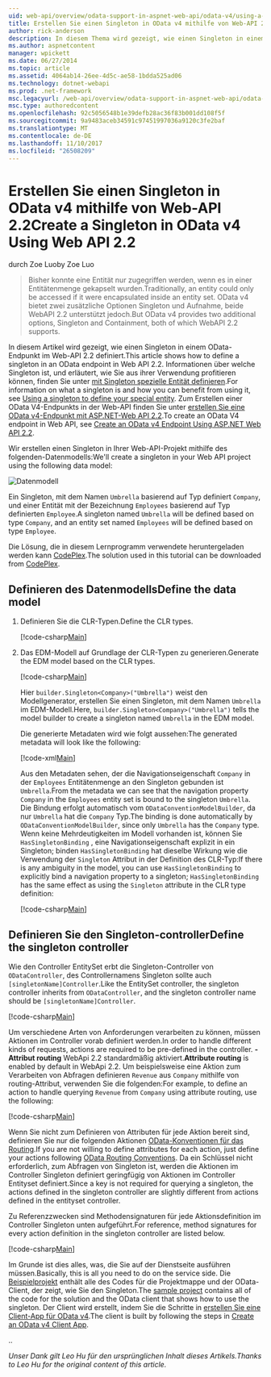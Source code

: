 ```yaml
---
uid: web-api/overview/odata-support-in-aspnet-web-api/odata-v4/using-a-singleton-in-an-odata-endpoint-in-web-api-22
title: Erstellen Sie einen Singleton in OData v4 mithilfe von Web-API 2.2 | Microsoft Docs
author: rick-anderson
description: In diesem Thema wird gezeigt, wie einen Singleton in einem OData-Endpunkt im Web-API 2.2 definiert.
ms.author: aspnetcontent
manager: wpickett
ms.date: 06/27/2014
ms.topic: article
ms.assetid: 4064ab14-26ee-4d5c-ae58-1bdda525ad06
ms.technology: dotnet-webapi
ms.prod: .net-framework
msc.legacyurl: /web-api/overview/odata-support-in-aspnet-web-api/odata-v4/using-a-singleton-in-an-odata-endpoint-in-web-api-22
msc.type: authoredcontent
ms.openlocfilehash: 92c5056548b1e39defb28ac36f83b001dd108f5f
ms.sourcegitcommit: 9a9483aceb34591c97451997036a9120c3fe2baf
ms.translationtype: MT
ms.contentlocale: de-DE
ms.lasthandoff: 11/10/2017
ms.locfileid: "26508209"
---
```

<a name="create-a-singleton-in-odata-v4-using-web-api-22"></a><span data-ttu-id="42f78-103">Erstellen Sie einen Singleton in OData v4 mithilfe von Web-API 2.2</span><span class="sxs-lookup"><span data-stu-id="42f78-103">Create a Singleton in OData v4 Using Web API 2.2</span></span>
====================
<span data-ttu-id="42f78-104">durch Zoe Luo</span><span class="sxs-lookup"><span data-stu-id="42f78-104">by Zoe Luo</span></span>

> <span data-ttu-id="42f78-105">Bisher konnte eine Entität nur zugegriffen werden, wenn es in einer Entitätenmenge gekapselt wurden.</span><span class="sxs-lookup"><span data-stu-id="42f78-105">Traditionally, an entity could only be accessed if it were encapsulated inside an entity set.</span></span> <span data-ttu-id="42f78-106">OData v4 bietet zwei zusätzliche Optionen Singleton und Aufnahme, beide WebAPI 2.2 unterstützt jedoch.</span><span class="sxs-lookup"><span data-stu-id="42f78-106">But OData v4 provides two additional options, Singleton and Containment, both of which WebAPI 2.2 supports.</span></span>


<span data-ttu-id="42f78-107">In diesem Artikel wird gezeigt, wie einen Singleton in einem OData-Endpunkt im Web-API 2.2 definiert.</span><span class="sxs-lookup"><span data-stu-id="42f78-107">This article shows how to define a singleton in an OData endpoint in Web API 2.2.</span></span> <span data-ttu-id="42f78-108">Informationen über welche Singleton ist, und erläutert, wie Sie aus ihrer Verwendung profitieren können, finden Sie unter [mit Singleton spezielle Entität definieren](https://blogs.msdn.com/b/odatateam/archive/2014/03/05/use-singleton-to-define-your-special-entity.aspx).</span><span class="sxs-lookup"><span data-stu-id="42f78-108">For information on what a singleton is and how you can benefit from using it, see [Using a singleton to define your special entity](https://blogs.msdn.com/b/odatateam/archive/2014/03/05/use-singleton-to-define-your-special-entity.aspx).</span></span> <span data-ttu-id="42f78-109">Zum Erstellen einer OData V4-Endpunkts in der Web-API finden Sie unter [erstellen Sie eine OData v4-Endpunkt mit ASP.NET-Web API 2.2](create-an-odata-v4-endpoint.md).</span><span class="sxs-lookup"><span data-stu-id="42f78-109">To create an OData V4 endpoint in Web API, see [Create an OData v4 Endpoint Using ASP.NET Web API 2.2](create-an-odata-v4-endpoint.md).</span></span> 

<span data-ttu-id="42f78-110">Wir erstellen einen Singleton in Ihrer Web-API-Projekt mithilfe des folgenden-Datenmodells:</span><span class="sxs-lookup"><span data-stu-id="42f78-110">We'll create a singleton in your Web API project using the following data model:</span></span>

![Datenmodell](using-a-singleton-in-an-odata-endpoint-in-web-api-22/_static/image1.png)

<span data-ttu-id="42f78-112">Ein Singleton, mit dem Namen `Umbrella` basierend auf Typ definiert `Company`, und einer Entität mit der Bezeichnung `Employees` basierend auf Typ definierten `Employee`.</span><span class="sxs-lookup"><span data-stu-id="42f78-112">A singleton named `Umbrella` will be defined based on type `Company`, and an entity set named `Employees` will be defined based on type `Employee`.</span></span>

<span data-ttu-id="42f78-113">Die Lösung, die in diesem Lernprogramm verwendete heruntergeladen werden kann [CodePlex](http://aspnet.codeplex.com/sourcecontrol/latest#Samples/WebApi/OData/v4/ODataSingletonSample/).</span><span class="sxs-lookup"><span data-stu-id="42f78-113">The solution used in this tutorial can be downloaded from [CodePlex](http://aspnet.codeplex.com/sourcecontrol/latest#Samples/WebApi/OData/v4/ODataSingletonSample/).</span></span>

## <a name="define-the-data-model"></a><span data-ttu-id="42f78-114">Definieren des Datenmodells</span><span class="sxs-lookup"><span data-stu-id="42f78-114">Define the data model</span></span>

1. <span data-ttu-id="42f78-115">Definieren Sie die CLR-Typen.</span><span class="sxs-lookup"><span data-stu-id="42f78-115">Define the CLR types.</span></span>

    [!code-csharp[Main](using-a-singleton-in-an-odata-endpoint-in-web-api-22/samples/sample1.cs)]
2. <span data-ttu-id="42f78-116">Das EDM-Modell auf Grundlage der CLR-Typen zu generieren.</span><span class="sxs-lookup"><span data-stu-id="42f78-116">Generate the EDM model based on the CLR types.</span></span>

    [!code-csharp[Main](using-a-singleton-in-an-odata-endpoint-in-web-api-22/samples/sample2.cs)]

    <span data-ttu-id="42f78-117">Hier `builder.Singleton<Company>("Umbrella")` weist den Modellgenerator, erstellen Sie einen Singleton, mit dem Namen `Umbrella` im EDM-Modell.</span><span class="sxs-lookup"><span data-stu-id="42f78-117">Here, `builder.Singleton<Company>("Umbrella")` tells the model builder to create a singleton named `Umbrella` in the EDM model.</span></span>

    <span data-ttu-id="42f78-118">Die generierte Metadaten wird wie folgt aussehen:</span><span class="sxs-lookup"><span data-stu-id="42f78-118">The generated metadata will look like the following:</span></span>

    [!code-xml[Main](using-a-singleton-in-an-odata-endpoint-in-web-api-22/samples/sample3.xml)]

    <span data-ttu-id="42f78-119">Aus den Metadaten sehen, der die Navigationseigenschaft `Company` in der `Employees` Entitätenmenge an den Singleton gebunden ist `Umbrella`.</span><span class="sxs-lookup"><span data-stu-id="42f78-119">From the metadata we can see that the navigation property `Company` in the `Employees` entity set is bound to the singleton `Umbrella`.</span></span> <span data-ttu-id="42f78-120">Die Bindung erfolgt automatisch vom `ODataConventionModelBuilder`, da nur `Umbrella` hat die `Company` Typ.</span><span class="sxs-lookup"><span data-stu-id="42f78-120">The binding is done automatically by `ODataConventionModelBuilder`, since only `Umbrella` has the `Company` type.</span></span> <span data-ttu-id="42f78-121">Wenn keine Mehrdeutigkeiten im Modell vorhanden ist, können Sie `HasSingletonBinding` , eine Navigationseigenschaft explizit in ein Singleton; binden `HasSingletonBinding` hat dieselbe Wirkung wie die Verwendung der `Singleton` Attribut in der Definition des CLR-Typ:</span><span class="sxs-lookup"><span data-stu-id="42f78-121">If there is any ambiguity in the model, you can use `HasSingletonBinding` to explicitly bind a navigation property to a singleton; `HasSingletonBinding` has the same effect as using the `Singleton` attribute in the CLR type definition:</span></span>

    [!code-csharp[Main](using-a-singleton-in-an-odata-endpoint-in-web-api-22/samples/sample4.cs)]

## <a name="define-the-singleton-controller"></a><span data-ttu-id="42f78-122">Definieren Sie den Singleton-controller</span><span class="sxs-lookup"><span data-stu-id="42f78-122">Define the singleton controller</span></span>

<span data-ttu-id="42f78-123">Wie den Controller EntitySet erbt die Singleton-Controller von `ODataController`, des Controllernamens Singleton sollte auch `[singletonName]Controller`.</span><span class="sxs-lookup"><span data-stu-id="42f78-123">Like the EntitySet controller, the singleton controller inherits from `ODataController`, and the singleton controller name should be `[singletonName]Controller`.</span></span>

[!code-csharp[Main](using-a-singleton-in-an-odata-endpoint-in-web-api-22/samples/sample5.cs)]

<span data-ttu-id="42f78-124">Um verschiedene Arten von Anforderungen verarbeiten zu können, müssen Aktionen im Controller vorab definiert werden.</span><span class="sxs-lookup"><span data-stu-id="42f78-124">In order to handle different kinds of requests, actions are required to be pre-defined in the controller.</span></span> <span data-ttu-id="42f78-125">**-Attribut routing** WebApi 2.2 standardmäßig aktiviert.</span><span class="sxs-lookup"><span data-stu-id="42f78-125">**Attribute routing** is enabled by default in WebApi 2.2.</span></span> <span data-ttu-id="42f78-126">Um beispielsweise eine Aktion zum Verarbeiten von Abfragen definieren `Revenue` aus `Company` mithilfe von routing-Attribut, verwenden Sie die folgenden:</span><span class="sxs-lookup"><span data-stu-id="42f78-126">For example, to define an action to handle querying `Revenue` from `Company` using attribute routing, use the following:</span></span>

[!code-csharp[Main](using-a-singleton-in-an-odata-endpoint-in-web-api-22/samples/sample6.cs)]

<span data-ttu-id="42f78-127">Wenn Sie nicht zum Definieren von Attributen für jede Aktion bereit sind, definieren Sie nur die folgenden Aktionen [OData-Konventionen für das Routing](../odata-routing-conventions.md).</span><span class="sxs-lookup"><span data-stu-id="42f78-127">If you are not willing to define attributes for each action, just define your actions following [OData Routing Conventions](../odata-routing-conventions.md).</span></span> <span data-ttu-id="42f78-128">Da ein Schlüssel nicht erforderlich, zum Abfragen von Singleton ist, werden die Aktionen im Controller Singleton definiert geringfügig von Aktionen im Controller Entityset definiert.</span><span class="sxs-lookup"><span data-stu-id="42f78-128">Since a key is not required for querying a singleton, the actions defined in the singleton controller are slightly different from actions defined in the entityset controller.</span></span>

<span data-ttu-id="42f78-129">Zu Referenzzwecken sind Methodensignaturen für jede Aktionsdefinition im Controller Singleton unten aufgeführt.</span><span class="sxs-lookup"><span data-stu-id="42f78-129">For reference, method signatures for every action definition in the singleton controller are listed below.</span></span>

[!code-csharp[Main](using-a-singleton-in-an-odata-endpoint-in-web-api-22/samples/sample7.cs)]

<span data-ttu-id="42f78-130">Im Grunde ist dies alles, was, die Sie auf der Dienstseite ausführen müssen.</span><span class="sxs-lookup"><span data-stu-id="42f78-130">Basically, this is all you need to do on the service side.</span></span> <span data-ttu-id="42f78-131">Die [Beispielprojekt](http://aspnet.codeplex.com/sourcecontrol/latest#Samples/WebApi/OData/v4/ODataSingletonSample/) enthält alle des Codes für die Projektmappe und der OData-Client, der zeigt, wie Sie den Singleton.</span><span class="sxs-lookup"><span data-stu-id="42f78-131">The [sample project](http://aspnet.codeplex.com/sourcecontrol/latest#Samples/WebApi/OData/v4/ODataSingletonSample/) contains all of the code for the solution and the OData client that shows how to use the singleton.</span></span> <span data-ttu-id="42f78-132">Der Client wird erstellt, indem Sie die Schritte in [erstellen Sie eine Client-App für OData v4](create-an-odata-v4-client-app.md).</span><span class="sxs-lookup"><span data-stu-id="42f78-132">The client is built by following the steps in [Create an OData v4 Client App](create-an-odata-v4-client-app.md).</span></span>

<span data-ttu-id="42f78-133">.</span><span class="sxs-lookup"><span data-stu-id="42f78-133">.</span></span> 

<span data-ttu-id="42f78-134">*Unser Dank gilt Leo Hu für den ursprünglichen Inhalt dieses Artikels.*</span><span class="sxs-lookup"><span data-stu-id="42f78-134">*Thanks to Leo Hu for the original content of this article.*</span></span>
